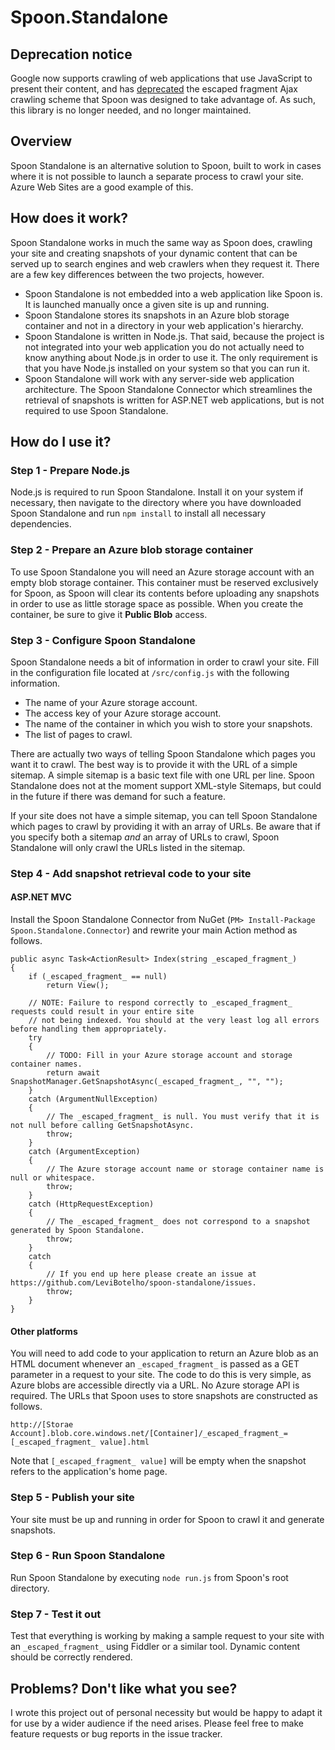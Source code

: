 # Spoon.Standalone

## Deprecation notice

Google now supports crawling of web applications that use JavaScript to present their content, and has [deprecated](https://webmasters.googleblog.com/2015/10/deprecating-our-ajax-crawling-scheme.html) the escaped fragment Ajax crawling scheme that Spoon was designed to take advantage of. As such, this library is no longer needed, and no longer maintained.

## Overview

Spoon Standalone is an alternative solution to Spoon, built to work in cases where it is not possible to launch a separate process to crawl your site. Azure Web Sites are a good example of this.

## How does it work?

Spoon Standalone works in much the same way as Spoon does, crawling your site and creating snapshots of your dynamic content that can be served up to search engines and web crawlers when they request it. There are a few key differences between the two projects, however.

+ Spoon Standalone is not embedded into a web application like Spoon is. It is launched manually once a given site is up and running.
+ Spoon Standalone stores its snapshots in an Azure blob storage container and not in a directory in your web application's hierarchy.
+ Spoon Standalone is written in Node.js. That said, because the project is not integrated into your web application you do not actually need to know anything about Node.js in order to use it. The only requirement is that you have Node.js installed on your system so that you can run it.
+ Spoon Standalone will work with any server-side web application architecture. The Spoon Standalone Connector which streamlines the retrieval of snapshots is written for ASP.NET web applications, but is not required to use Spoon Standalone.

## How do I use it?

### Step 1 - Prepare Node.js

Node.js is required to run Spoon Standalone. Install it on your system if necessary, then navigate to the directory where you have downloaded Spoon Standalone and run `npm install` to install all necessary dependencies.

### Step 2 - Prepare an Azure blob storage container

To use Spoon Standalone you will need an Azure storage account with an empty blob storage container. This container must be reserved exclusively for Spoon, as Spoon will clear its contents before uploading any snapshots in order to use as little storage space as possible. When you create the container, be sure to give it **Public Blob** access.

### Step 3 - Configure Spoon Standalone

Spoon Standalone needs a bit of information in order to crawl your site. Fill in the configuration file located at `/src/config.js` with the following information.

+ The name of your Azure storage account.
+ The access key of your Azure storage account.
+ The name of the container in which you wish to store your snapshots.
+ The list of pages to crawl.

There are actually two ways of telling Spoon Standalone which pages you want it to crawl. The best way is to provide it with the URL of a simple sitemap. A simple sitemap is a basic text file with one URL per line. Spoon Standalone does not at the moment support XML-style Sitemaps, but could in the future if there was demand for such a feature.

If your site does not have a simple sitemap, you can tell Spoon Standalone which pages to crawl by providing it with an array of URLs. Be aware that if you specify both a sitemap *and* an array of URLs to crawl, Spoon Standalone will only crawl the URLs listed in the sitemap.

### Step 4 - Add snapshot retrieval code to your site

#### ASP.NET MVC

Install the Spoon Standalone Connector from NuGet (`PM> Install-Package Spoon.Standalone.Connector`) and rewrite your main Action method as follows.

	public async Task<ActionResult> Index(string _escaped_fragment_)
    {
        if (_escaped_fragment_ == null)
            return View();

        // NOTE: Failure to respond correctly to _escaped_fragment_ requests could result in your entire site
        // not being indexed. You should at the very least log all errors before handling them appropriately.
        try
        {
            // TODO: Fill in your Azure storage account and storage container names.
            return await SnapshotManager.GetSnapshotAsync(_escaped_fragment_, "", "");
        }
        catch (ArgumentNullException)
        {
            // The _escaped_fragment_ is null. You must verify that it is not null before calling GetSnapshotAsync.
            throw;
        }
        catch (ArgumentException)
        {
            // The Azure storage account name or storage container name is null or whitespace.
            throw;
        }
        catch (HttpRequestException)
        {
            // The _escaped_fragment_ does not correspond to a snapshot generated by Spoon Standalone.
            throw;
        }
        catch
        {
            // If you end up here please create an issue at https://github.com/LeviBotelho/spoon-standalone/issues.
            throw;
        }
    }

#### Other platforms

You will need to add code to your application to return an Azure blob as an HTML document whenever an `_escaped_fragment_` is passed as a GET parameter in a request to your site. The code to do this is very simple, as Azure blobs are accessible directly via a URL. No Azure storage API is required. The URLs that Spoon uses to store snapshots are constructed as follows.

	http://[Storae Account].blob.core.windows.net/[Container]/_escaped_fragment_=[_escaped_fragment_ value].html

Note that `[_escaped_fragment_ value]` will be empty when the snapshot refers to the application's home page.

### Step 5 - Publish your site

Your site must be up and running in order for Spoon to crawl it and generate snapshots.

### Step 6 - Run Spoon Standalone

Run Spoon Standalone by executing `node run.js` from Spoon's root directory.

### Step 7 - Test it out

Test that everything is working by making a sample request to your site with an `_escaped_fragment_` using Fiddler or a similar tool. Dynamic content should be correctly rendered.

## Problems? Don't like what you see?
I wrote this project out of personal necessity but would be happy to adapt it for use by a wider audience if the need arises. Please feel free to make feature requests or bug reports in the issue tracker.